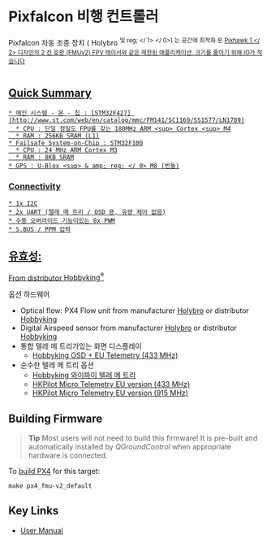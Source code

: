 # Pixfalcon 비행 컨트롤러 

Pixfalcon 자동 조종 장치 ( Holybro <sup> 및 reg; </ 1> </ 0>) 는 공간에 최적화 된 <a href="../flight_controller/pixhawk.md"> Pixhawk 1 </ 2> 디자인의 2 진 호환 (FMUv2) FPV 레이서와 같은 제한된 애플리케이션. 크기를 줄이기 위해 IO가 적습니다</p> 

<p>
  <img src="../../assets/hardware/hardware-pixfalcon.png" alt="" />
</p>

<h2>
  Quick Summary
</h2>

<pre><code>* 메인 시스템 - 온 - 칩 : [STM32F427] (http://www.st.com/web/en/catalog/mmc/FM141/SC1169/SS1577/LN1789)
  * CPU : 단일 정밀도 FPU를 갖는 180MHz ARM &lt;sup&gt; Cortex &lt;sup&gt; M4
  * RAM : 256KB SRAM (L1)
* Failsafe System-on-Chip : STM32F100
  * CPU : 24 MHz ARM Cortex M3
  * RAM : 8KB SRAM
* GPS : U-Blox &lt;sup&gt; & amp; reg; &lt;/ 0> M8 (번들)
</code></pre>

<h3>
  Connectivity
</h3>

<pre><code>* 1x I2C
* 2x UART (텔레 메 트리 / OSD 용, 유량 제어 없음)
* 수동 오버라이드 기능이있는 8x PWM
* S.BUS / PPM 입력
</code></pre>

<h2>
  유효성:
</h2>

<p>
  From distributor <a href="https://hobbyking.com/en_us/pixfalcon-micro-px4-autopilot-plus-micro-m8n-gps-and-mega-pbd-power-module.html">Hobbyking<sup>&reg;</sup></a>
</p>

<p>
  옵션 하드웨어
</p>

<ul>
  <li>
    Optical flow: PX4 Flow unit from manufacturer <a href="http://www.holybro.com/product/px4flow/">Holybro</a> or distributor <a href="http://www.hobbyking.com/hobbyking/store/__66308__HK_Pilot32_Optical_Flow_Kit_With_Sonar.html">Hobbyking</a>
  </li>
  <li>
    Digital Airspeed sensor from manufacturer <a href="http://www.holybro.com/product/digital-air-speed-sensor/">Holybro</a> or distributor <a href="https://hobbyking.com/en_us/hkpilot-32-digital-air-speed-sensor-and-pitot-tube-set.html">Hobbyking</a>
  </li>
  <li>
    통합 텔레 메 트리가있는 화면 디스플레이 <ul>
      <li>
        <a href="https://hobbyking.com/en_us/micro-hkpilot-telemetry-radio-module-with-on-screen-display-osd-unit-433mhz.html">Hobbyking OSD + EU Telemetry (433 MHz)</a>
      </li>
    </ul>
  </li>
  <li>
    순수한 텔레 메 트리 옵션 <ul>
      <li>
        <a href="https://hobbyking.com/en_us/apm-pixhawk-wireless-wifi-radio-module.html">Hobbyking 와이파이 텔레 메 트리</a>
      </li>
      <li>
        <a href="https://hobbyking.com/en_us/hkpilot32-autonomous-vehicle-32bit-control-set-with-telemetry-and-gps-433mhz.html">HKPilot Micro Telemetry EU version (433 MHz)</a>
      </li>
      <li>
        <a href="https://hobbyking.com/en_us/hkpilot32-autonomous-vehicle-32bit-control-set-with-telemetry-and-gps-915mhz.html">HKPilot Micro Telemetry EU version (915 MHz)</a>
      </li>
    </ul>
  </li>
</ul>

<h2>
  Building Firmware
</h2>

<blockquote>
  <p>
    <strong>Tip</strong> Most users will not need to build this firmware! It is pre-built and automatically installed by <em>QGroundControl</em> when appropriate hardware is connected.
  </p>
</blockquote>

<p>
  To <a href="https://dev.px4.io/en/setup/building_px4.html">build PX4</a> for this target:
</p>

<pre><code>make px4_fmu-v2_default
</code></pre>

<h2>
  Key Links
</h2>

<ul>
  <li>
    <a href="http://www.holybro.com/manual/pixfalcon11.pdf">User Manual</a>
  </li>
</ul>